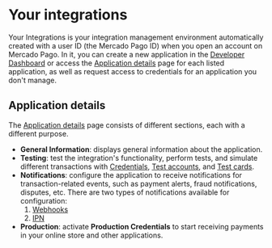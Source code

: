 # Your integrations

Your Integrations is your integration management environment automatically created with a user ID (the Mercado Pago ID) when you open an account on Mercado Pago. In it, you can create a new application in the [Developer Dashboard](/developers/panel/app) or access the [Application details](/developers/en/guides/additional-content/your-integrations/application-details) page for each listed application, as well as request access to credentials for an application you don't manage.

## Application details

The [Application details](/developers/en/guides/additional-content/your-integrations/application-details) page consists of different sections, each with a different purpose.
* **General Information**: displays general information about the application.
* **Testing**: test the integration's functionality, perform tests, and simulate different transactions with [Credentials](/developers/en/guides/additional-content/your-integrations/credentials), [Test accounts](/developers/en/guides/additional-content/your-integrations/test-accounts), and [Test cards](/developers/en/guides/additional-content/your-integrations/test-cards).
* **Notifications**: configure the application to receive notifications for transaction-related events, such as payment alerts, fraud notifications, disputes, etc. There are two types of notifications available for configuration:
    1. [Webhooks](/developers/en/guides/additional-content/your-integrations/webhooks)
    2. [IPN](/developers/en/guides/additional-content/your-integrations/ipn)
* **Production**: activate **Production Credentials** to start receiving payments in your online store and other applications.